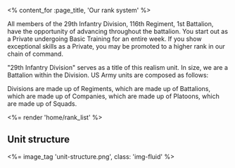 <% content_for :page_title, 'Our rank system' %>

All members of the 29th Infantry Division, 116th Regiment, 1st Battalion, have
the opportunity of advancing throughout the battalion. You start out as a
Private undergoing Basic Training for an entire week. If you show exceptional
skills as a Private, you may be promoted to a higher rank in our chain of
command.

"29th Infantry Division" serves as a title of this realism unit. In size, we
are a Battalion within the Division. US Army units are composed as follows:

Divisions are made up of Regiments, which are made up of Battalions, which are
made up of Companies, which are made up of Platoons, which are made up of
Squads.

<%= render 'home/rank_list' %>

## Unit structure
<%= image_tag 'unit-structure.png', class: 'img-fluid' %>
